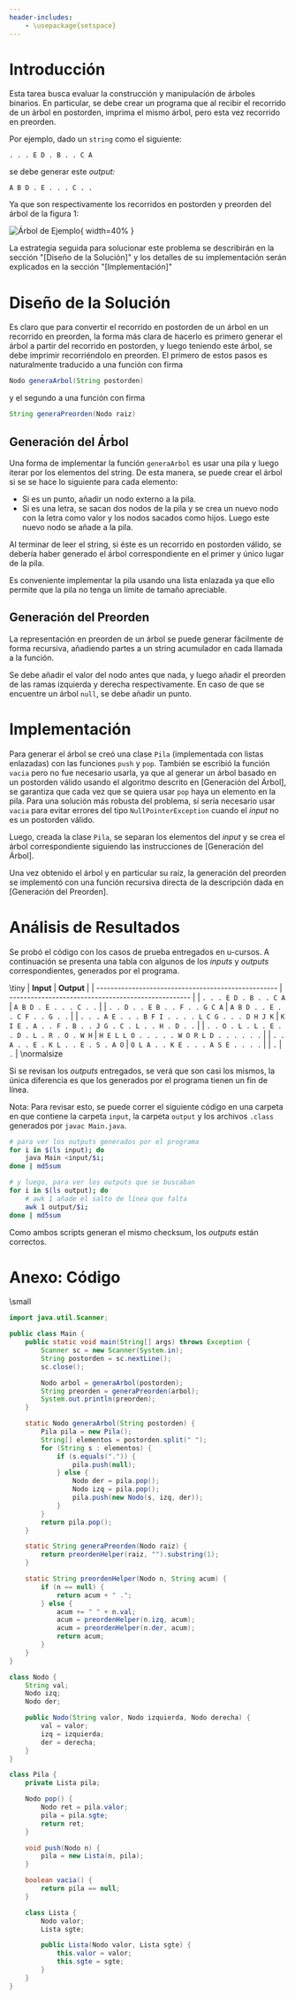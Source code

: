 ```yaml
---
header-includes:
    - \usepackage{setspace}
---
```


# Introducción

Esta tarea busca evaluar la construcción y manipulación de árboles binarios.
En particular, se debe crear un programa que al recibir el recorrido de un árbol en postorden,
imprima el mismo árbol, pero esta vez recorrido en preorden.

Por ejemplo, dado un `string` como el siguiente:

```
. . . E D . B . . C A
```

se debe generar este _output:_

```
A B D . E . . . C . .
```

Ya que son respectivamente los recorridos en postorden y preorden del árbol de la figura 1:

![Árbol de Ejemplo](ejemplo.png){ width=40% }

La estrategia seguida para solucionar este problema se describirán en la sección "[Diseño de la Solución]"
y los detalles de su implementación serán explicados en la sección "[Implementación]"

# Diseño de la Solución

Es claro que para convertir el recorrido en postorden de un árbol en un recorrido en preorden,
la forma más clara de hacerlo es primero generar el árbol a partir del recorrido en postorden,
y luego teniendo este árbol, se debe imprimir recorriéndolo en preorden.
El primero de estos pasos es naturalmente traducido a una función con firma

```java
Nodo generaArbol(String postorden)
```

y el segundo a una función con firma

```java
String generaPreorden(Nodo raiz)
```

## Generación del Árbol

Una forma de implementar la función `generaArbol` es usar una pila y luego iterar por los elementos del string.
De esta manera, se puede crear el árbol si se se hace lo siguiente para cada elemento:

- Si es un punto, añadir un nodo externo a la pila.
- Si es una letra, se sacan dos nodos de la pila y se crea un nuevo nodo con la letra como valor y los nodos sacados como hijos. Luego este nuevo nodo se añade a la pila.

Al terminar de leer el string, si éste es un recorrido en postorden válido, se debería haber generado el árbol correspondiente en el primer y único lugar de la pila.

Es conveniente implementar la pila usando una lista enlazada ya que ello permite que la pila no tenga un límite de tamaño apreciable.

## Generación del Preorden

La representación en preorden de un árbol se puede generar fácilmente de forma recursiva, añadiendo partes a un string acumulador en cada llamada a la función.

Se debe añadir el valor del nodo antes que nada, y luego añadir el preorden de las ramas izquierda y derecha respectivamente. En caso de que se encuentre un árbol `null`, se debe añadir un punto.

# Implementación

Para generar el árbol se creó una clase `Pila` (implementada con listas enlazadas) con las funciones `push` y `pop`.
También se escribió la función `vacia` pero no fue necesario usarla, ya que al generar un árbol basado en un postorden válido usando el algoritmo descrito en [Generación del Árbol], se garantiza que cada vez que se quiera usar `pop` haya un elemento en la pila.
Para una solución más robusta del problema, sí sería necesario usar `vacia` para evitar errores del tipo `NullPointerException` cuando el _input_ no es un postorden válido.

Luego, creada la clase `Pila`, se separan los elementos del _input_ y se crea el árbol correspondiente siguiendo las instrucciones de [Generación del Árbol].

Una vez obtenido el árbol y en particular su raíz, la generación del preorden se implementó con una función recursiva directa de la descripción dada en [Generación del Preorden].

# Análisis de Resultados

Se probó el código con los casos de prueba entregados en u-cursos.
A continuación se presenta una tabla con algunos de los
_inputs_ y _outputs_ correspondientes, generados por el programa.

\tiny
| **Input**                                           | **Output**                                          |
| --------------------------------------------------- | --------------------------------------------------- |
| `. . . E D . B . . C A`                             | `A B D . E . . . C . .`                             |
| `. . D . . E B . . F . . G C A`                     | `A B D . . E . . C F . . G . .`                     |
| `. . . A E . . . B F I . . . . L C G . . . D H J K` | `K I E . A . . F . B . . J G . C . L . . H . D . .` |
| `. . O . L . L . E . . D . L . R . O . W H`         | `H E L L O . . . . . W O R L D . . . . . .`         |
| `. . A . . E . K L . . E . S . A O`                 | `O L A . . K E . . . A S E . . . .`                 |
| `.`                                                 | `.`                                                 |
\normalsize

Si se revisan los _outputs_ entregados, se verá que son casi los mismos,
la única diferencia es que los generados por el programa tienen un fin de línea.

Nota: Para revisar esto, se puede correr el siguiente código en una carpeta en que contiene la carpeta `input`, la carpeta `output` y los archivos `.class` generados por `javac Main.java`.

```bash
# para ver los outputs generados por el programa
for i in $(ls input); do
    java Main <input/$i;
done | md5sum

# y luego, para ver los outputs que se buscaban
for i in $(ls output); do
    # awk 1 añade el salto de línea que falta
    awk 1 output/$i;
done | md5sum
```

Como ambos scripts generan el mismo checksum, los _outputs_ están correctos.

# Anexo: Código

\small

```java
import java.util.Scanner;

public class Main {
    public static void main(String[] args) throws Exception {
        Scanner sc = new Scanner(System.in);
        String postorden = sc.nextLine();
        sc.close();

        Nodo arbol = generaArbol(postorden);
        String preorden = generaPreorden(arbol);
        System.out.println(preorden);
    }

    static Nodo generaArbol(String postorden) {
        Pila pila = new Pila();
        String[] elementos = postorden.split(" ");
        for (String s : elementos) {
            if (s.equals(".")) {
                pila.push(null);
            } else {
                Nodo der = pila.pop();
                Nodo izq = pila.pop();
                pila.push(new Nodo(s, izq, der));
            }
        }
        return pila.pop();
    }

    static String generaPreorden(Nodo raiz) {
        return preordenHelper(raiz, "").substring(1);
    }

    static String preordenHelper(Nodo n, String acum) {
        if (n == null) {
            return acum + " .";
        } else {
            acum += " " + n.val;
            acum = preordenHelper(n.izq, acum);
            acum = preordenHelper(n.der, acum);
            return acum;
        }
    }
}

class Nodo {
    String val;
    Nodo izq;
    Nodo der;

    public Nodo(String valor, Nodo izquierda, Nodo derecha) {
        val = valor;
        izq = izquierda;
        der = derecha;
    }
}

class Pila {
    private Lista pila;

    Nodo pop() {
        Nodo ret = pila.valor;
        pila = pila.sgte;
        return ret;
    }

    void push(Nodo n) {
        pila = new Lista(n, pila);
    }

    boolean vacia() {
        return pila == null;
    }

    class Lista {
        Nodo valor;
        Lista sgte;

        public Lista(Nodo valor, Lista sgte) {
            this.valor = valor;
            this.sgte = sgte;
        }
    }
}
```